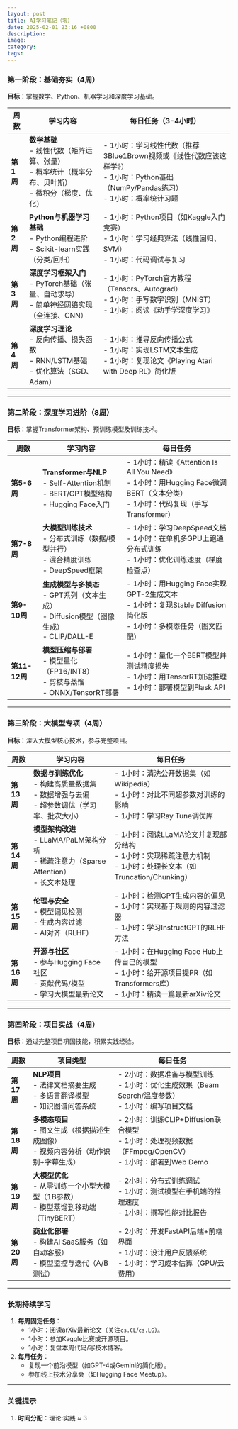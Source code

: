 ```yaml
---
layout: post
title: AI学习笔记（零）
date: 2025-02-01 23:16 +0800
description:
image:
category:
tags:
---
```

### **第一阶段：基础夯实（4周）**
**目标**：掌握数学、Python、机器学习和深度学习基础。

| **周数**  | **学习内容**                                                                                             | **每日任务（3-4小时）**                                                                                                                  |
| --------- | -------------------------------------------------------------------------------------------------------- | ---------------------------------------------------------------------------------------------------------------------------------------- |
| **第1周** | **数学基础**<br>- 线性代数（矩阵运算、张量）<br>- 概率统计（概率分布、贝叶斯）<br>- 微积分（梯度、优化） | - 1小时：学习线性代数（推荐3Blue1Brown视频或《线性代数应该这样学》）<br>- 1小时：Python基础（NumPy/Pandas练习）<br>- 1小时：概率统计习题 |
| **第2周** | **Python与机器学习基础**<br>- Python编程进阶<br>- Scikit-learn实践（分类/回归）                          | - 1小时：Python项目（如Kaggle入门竞赛）<br>- 1小时：学习经典算法（线性回归、SVM）<br>- 1小时：代码调试与复习                             |
| **第3周** | **深度学习框架入门**<br>- PyTorch基础（张量、自动求导）<br>- 简单神经网络实现（全连接、CNN）             | - 1小时：PyTorch官方教程（Tensors、Autograd）<br>- 1小时：手写数字识别（MNIST）<br>- 1小时：阅读《动手学深度学习》                       |
| **第4周** | **深度学习理论**<br>- 反向传播、损失函数<br>- RNN/LSTM基础<br>- 优化算法（SGD、Adam）                    | - 1小时：推导反向传播公式<br>- 1小时：实现LSTM文本生成<br>- 1小时：复现论文《Playing Atari with Deep RL》简化版                          |

---

### **第二阶段：深度学习进阶（8周）**
**目标**：掌握Transformer架构、预训练模型及训练技术。

| **周数**      | **学习内容**                                                                                  | **每日任务**                                                                                                                      |
| ------------- | --------------------------------------------------------------------------------------------- | --------------------------------------------------------------------------------------------------------------------------------- |
| **第5-6周**   | **Transformer与NLP**<br>- Self-Attention机制<br>- BERT/GPT模型结构<br>- Hugging Face入门      | - 1小时：精读《Attention Is All You Need》<br>- 1小时：用Hugging Face微调BERT（文本分类）<br>- 1小时：代码复现（手写Transformer） |
| **第7-8周**   | **大模型训练技术**<br>- 分布式训练（数据/模型并行）<br>- 混合精度训练<br>- DeepSpeed框架      | - 1小时：学习DeepSpeed文档<br>- 1小时：在单机多GPU上跑通分布式训练<br>- 1小时：优化训练速度（梯度检查点）                         |
| **第9-10周**  | **生成模型与多模态**<br>- GPT系列（文本生成）<br>- Diffusion模型（图像生成）<br>- CLIP/DALL-E | - 1小时：用Hugging Face实现GPT-2生成文本<br>- 1小时：复现Stable Diffusion简化版<br>- 1小时：多模态任务（图文匹配）                |
| **第11-12周** | **模型压缩与部署**<br>- 模型量化（FP16/INT8）<br>- 剪枝与蒸馏<br>- ONNX/TensorRT部署          | - 1小时：量化一个BERT模型并测试精度损失<br>- 1小时：用TensorRT加速推理<br>- 1小时：部署模型到Flask API                            |

---

### **第三阶段：大模型专项（4周）**
**目标**：深入大模型核心技术，参与完整项目。

| **周数**   | **学习内容**                                                                                     | **每日任务**                                                                                                               |
| ---------- | ------------------------------------------------------------------------------------------------ | -------------------------------------------------------------------------------------------------------------------------- |
| **第13周** | **数据与训练优化**<br>- 构建高质量数据集<br>- 数据增强与去偏<br>- 超参数调优（学习率、批次大小） | - 1小时：清洗公开数据集（如Wikipedia）<br>- 1小时：对比不同超参数对训练的影响<br>- 1小时：学习Ray Tune调优库               |
| **第14周** | **模型架构改进**<br>- LLaMA/PaLM架构分析<br>- 稀疏注意力（Sparse Attention）<br>- 长文本处理     | - 1小时：阅读LLaMA论文并复现部分结构<br>- 1小时：实现稀疏注意力机制<br>- 1小时：处理长文本（如Truncation/Chunking）        |
| **第15周** | **伦理与安全**<br>- 模型偏见检测<br>- 生成内容过滤<br>- AI对齐（RLHF）                           | - 1小时：检测GPT生成内容的偏见<br>- 1小时：实现基于规则的内容过滤器<br>- 1小时：学习InstructGPT的RLHF方法                  |
| **第16周** | **开源与社区**<br>- 参与Hugging Face社区<br>- 贡献代码/模型<br>- 学习大模型最新论文              | - 1小时：在Hugging Face Hub上传自己的模型<br>- 1小时：给开源项目提PR（如Transformers库）<br>- 1小时：精读一篇最新arXiv论文 |

---

### **第四阶段：项目实战（4周）**
**目标**：通过完整项目巩固技能，积累实践经验。

| **周数**   | **项目类型**                                                                            | **每日任务**                                                                                             |
| ---------- | --------------------------------------------------------------------------------------- | -------------------------------------------------------------------------------------------------------- |
| **第17周** | **NLP项目**<br>- 法律文档摘要生成<br>- 多语言翻译模型<br>- 知识图谱问答系统             | - 2小时：数据准备与模型训练<br>- 1小时：优化生成效果（Beam Search/温度参数）<br>- 1小时：编写项目文档    |
| **第18周** | **多模态项目**<br>- 图文生成（根据描述生成图像）<br>- 视频内容分析（动作识别+字幕生成） | - 2小时：训练CLIP+Diffusion联合模型<br>- 1小时：处理视频数据（FFmpeg/OpenCV）<br>- 1小时：部署到Web Demo |
| **第19周** | **大模型优化**<br>- 从零训练一个小型大模型（1B参数）<br>- 模型蒸馏到移动端（TinyBERT）  | - 2小时：分布式训练调试<br>- 1小时：测试模型在手机端的推理速度<br>- 1小时：撰写性能对比报告              |
| **第20周** | **商业化部署**<br>- 构建AI SaaS服务（如自动客服）<br>- 模型监控与迭代（A/B测试）        | - 2小时：开发FastAPI后端+前端界面<br>- 1小时：设计用户反馈系统<br>- 1小时：学习成本估算（GPU/云费用）    |

---

### **长期持续学习**
1. **每周固定任务**：
   - 1小时：阅读arXiv最新论文（关注`cs.CL`/`cs.LG`）。
   - 1小时：参加Kaggle比赛或开源项目。
   - 1小时：复盘本周代码/写技术博客。
2. **每月任务**：
   - 复现一个前沿模型（如GPT-4或Gemini的简化版）。
   - 参加线上技术分享会（如Hugging Face Meetup）。

---

### **关键提示**
1. **时间分配**：理论:实践 ≈ 3